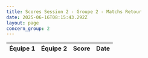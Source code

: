 ```yaml
---
title: Scores Session 2 - Groupe 2 - Matchs Retour
date: 2025-06-16T08:15:43.292Z
layout: page
concern_group: 2
---
```




| Équipe 1 | Équipe 2 | Score | Date |
|----------|----------|-------|------|

